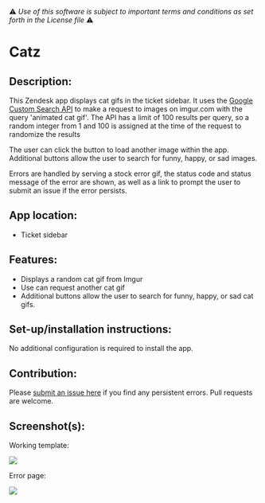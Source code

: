 :warning: *Use of this software is subject to important terms and conditions as set forth in the License file* :warning:

# Catz

## Description:

This Zendesk app displays cat gifs in the ticket sidebar. It uses the [Google Custom Search API](https://developers.google.com/custom-search/) to make a request to images on imgur.com with the query 'animated cat gif'. The API has a limit of 100 results per query, so a random integer from 1 and 100 is assigned at the time of the request to randomize the results

The user can click the button to load another image within the app. Additional buttons allow the user to search for funny, happy, or sad images.

Errors are handled by serving a stock error gif,  the status code and status message of the error are shown, as well as a link to prompt the user to submit an issue if the error persists.

## App location:

* Ticket sidebar

## Features:

* Displays a random cat gif from Imgur
* Use can request another cat gif
* Additional buttons allow the user to search for funny, happy, or sad cat gifs.

## Set-up/installation instructions:

No additional configuration is required to install the app.

## Contribution:

Please [submit an issue here](https://github.com/niallcolfer/catz/issues/new) if you find any persistent errors. Pull requests are welcome.

## Screenshot(s):

Working template:

![](http://i.imgur.com/ll4mS0k.png)

Error page:

![](http://i.imgur.com/Eu38WGj.png)
